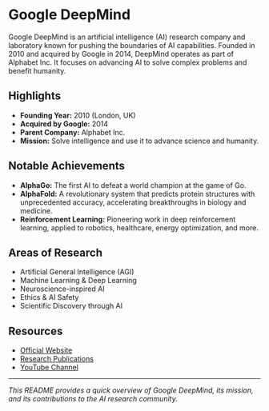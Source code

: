 # Google DeepMind

Google DeepMind is an artificial intelligence (AI) research company and laboratory known for pushing the boundaries of AI capabilities. Founded in 2010 and acquired by Google in 2014, DeepMind operates as part of Alphabet Inc. It focuses on advancing AI to solve complex problems and benefit humanity.

## Highlights

- **Founding Year:** 2010 (London, UK)  
- **Acquired by Google:** 2014  
- **Parent Company:** Alphabet Inc.  
- **Mission:** Solve intelligence and use it to advance science and humanity.  

## Notable Achievements

- **AlphaGo:** The first AI to defeat a world champion at the game of Go.  
- **AlphaFold:** A revolutionary system that predicts protein structures with unprecedented accuracy, accelerating breakthroughs in biology and medicine.  
- **Reinforcement Learning:** Pioneering work in deep reinforcement learning, applied to robotics, healthcare, energy optimization, and more.  

## Areas of Research

- Artificial General Intelligence (AGI)  
- Machine Learning & Deep Learning  
- Neuroscience-inspired AI  
- Ethics & AI Safety  
- Scientific Discovery through AI  

## Resources

- [Official Website](https://www.google.deepmind.com/)  
- [Research Publications](https://deepmind.com/research)  
- [YouTube Channel](https://www.youtube.com/@DeepMind)  

---

*This README provides a quick overview of Google DeepMind, its mission, and its contributions to the AI research community.*
